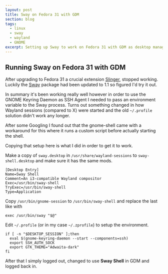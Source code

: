 ```yaml
---
layout: post
title: Sway on Fedora 31 with GDM
section: blog
tags:
  - linux
  - sway
  - wayland
  - GNOME
excerpt: Setting up Sway to work on Fedora 31 with GDM as desktop manager and gnome-keyring-daemon.
---
```


## Running Sway on Fedora 31 with GDM

After upgrading to Fedora 31 a crucial extension [Slinger](https://github.com/timbertson/slinger), stopped working. Luckily the [Sway](https://swaywm.org/) package had been updated to 1.1 so figured I'd try it out.

In summary it's been working really well however in order to use the GNOME Keyring Daemon as SSH Agent I needed to pass an environment variable to the Sway process. Turns out something changed in how Wayland sessions (compared to X) were started and the old `~/.profile` solution didn't work any longer.

After some Googling I found out that the gnome-shell came with a workaround for this where it runs a custom script before actually starting the shell.

Copying that setup here is what I did in order to get it to work.

Make a copy of `sway.desktop` in `/usr/share/wayland-sessions` to `sway-shell.desktop` and make sure it has the same mods.

```text
[Desktop Entry]
Name=Sway Shell
Comment=An i3-compatible Wayland compositor
Exec=/usr/bin/sway-shell
TryExec=/usr/bin/sway-shell
Type=Application
```

Copy `/usr/bin/gnome-session` to `/usr/bin/sway-shell` and replace the last like with

```shell
exec /usr/bin/sway "$@"
```

Edit `~/.profile` (or in my case `~/.zprofile`) to setup the environment.

```shell
if [ -n "$DESKTOP_SESSION" ];then
  eval $(gnome-keyring-daemon --start --components=ssh)
  export SSH_AUTH_SOCK
  export GTK_THEME="Adwaita-dark"
fi
```

After that I simply logged out, changed to use **Sway Shell** in GDM and logged back in.
